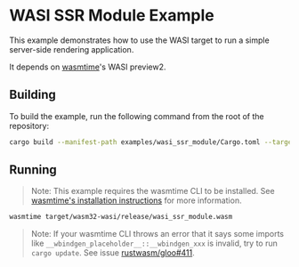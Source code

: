 # WASI SSR Module Example

This example demonstrates how to use the WASI target to run a simple server-side rendering application.

It depends on [wasmtime](https://wasmtime.dev)'s WASI preview2.

## Building

To build the example, run the following command from the root of the repository:

```bash
cargo build --manifest-path examples/wasi_ssr_module/Cargo.toml --target wasm32-wasi --release
```

## Running

> Note: This example requires the wasmtime CLI to be installed. See [wasmtime's installation instructions](https://docs.wasmtime.dev/cli-install.html) for more information.

```bash
wasmtime target/wasm32-wasi/release/wasi_ssr_module.wasm
```

> Note: If your wasmtime CLI throws an error that it says some imports like `__wbindgen_placeholder__::__wbindgen_xxx` is invalid, try to run `cargo update`. See issue [rustwasm/gloo#411](https://github.com/rustwasm/gloo/pull/411#discussion_r1421219033).
